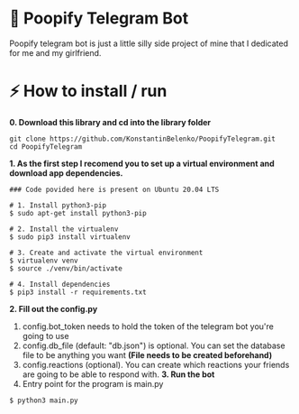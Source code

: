 # 💩 Poopify Telegram Bot
Poopify telegram bot is just a little silly side project of mine that I dedicated for me and my girlfriend.

# ⚡️ How to install / run
**0. Download this library and cd into the library folder**
```
git clone https://github.com/KonstantinBelenko/PoopifyTelegram.git
cd PoopifyTelegram
```

**1. As the first step I recomend you to set up a virtual environment and download app dependencies.**
```
### Code povided here is present on Ubuntu 20.04 LTS

# 1. Install python3-pip
$ sudo apt-get install python3-pip

# 2. Install the virtualenv
$ sudo pip3 install virtualenv 

# 3. Create and activate the virtual environment
$ virtualenv venv 
$ source ./venv/bin/activate

# 4. Install dependencies
$ pip3 install -r requirements.txt
```

**2. Fill out the config.py**
1. config.bot_token needs to hold the token of the telegram bot you're going to use
2. config.db_file (default: "db.json") is optional. You can set the database file to be anything you want **(File needs to be created beforehand)**
3. config.reactions (optional). You can create which reactions your friends are going to be able to respond with.
**3. Run the bot**
1. Entry point for the program is main.py
```python
$ python3 main.py
```
